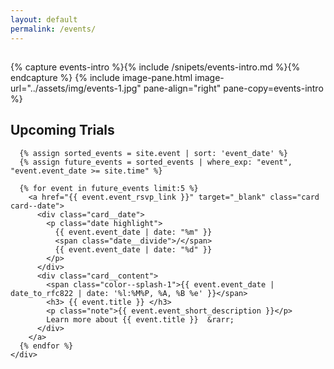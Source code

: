 ```yaml
---
layout: default
permalink: /events/
---
```


<section class="section--light">
  <h1 class="u-center--xs u-push-bottom--sm"></h1>
  {% capture events-intro %}{% include  /snipets/events-intro.md %}{% endcapture %}
  {% include image-pane.html image-url="../assets/img/events-1.jpg" pane-align="right" pane-copy=events-intro %}
</section>

<section class="section--light">
  <div class="u-contained">
    <h2> Upcoming Trials </h2>
    <div class="grid">

      {% assign sorted_events = site.event | sort: 'event_date' %}
      {% assign future_events = sorted_events | where_exp: "event", "event.event_date >= site.time" %}

      {% for event in future_events limit:5 %}
        <a href="{{ event.event_rsvp_link }}" target="_blank" class="card card--date">
          <div class="card__date">
            <p class="date highlight">
              {{ event.event_date | date: "%m" }}
              <span class="date__divide">/</span>
              {{ event.event_date | date: "%d" }}
            </p>
          </div>
          <div class="card__content">
            <span class="color--splash-1">{{ event.event_date | date_to_rfc822 | date: '%l:%M%P, %A, %B %e' }}</span>
            <h3> {{ event.title }} </h3>
            <p class="note">{{ event.event_short_description }}</p>
            Learn more about {{ event.title }}  &rarr;
          </div>
        </a>
      {% endfor %}
    </div>
  </div>
</section>
